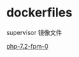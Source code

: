 # dockerfiles
supervisor 镜像文件

[php-7.2-fpm-0](https://github.com/rdisme/dockerfiles/blob/master/supervisor/releases/Dockerfile-php-7.2-fpm-0)